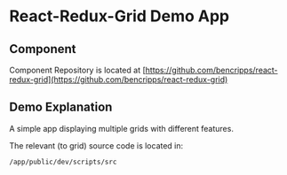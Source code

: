 # React-Redux-Grid Demo App

## Component 

Component Repository is located at [https://github.com/bencripps/react-redux-grid](https://github.com/bencripps/react-redux-grid)

## Demo Explanation

A simple app displaying multiple grids with different features.

The relevant (to grid) source code is located in:

`/app/public/dev/scripts/src`


